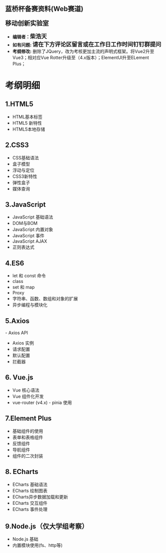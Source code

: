 ## 蓝桥杯备赛资料(Web赛道)
**<span style="font-size: 20px;">移动创新实验室</span>**
- **编辑者：<span style="font-size: 18px;">柴浩天</span>**
- **如有问题: <span style="font-size: 18px;">请在下方评论区留言或在工作日工作时间钉钉群提问</span>**
- **考纲修改:**
删除了JQuery，改为考核更加主流的声明式框架。将Vue2升至Vue3；相对应Vue Rotter升级至（4.x版本）；ElementUI升至ELement Plus；

# 考纲明细

## 1.HTML5
- HTML基本标签
- HTML5 新特性
- HTML5本地存储

## 2.CSS3
- CSS基础语法
- 盒子模型
- 浮动与定位
- CSS3新特性
- 弹性盒子
- 媒体查询

## 3.JavaScript
- JavaScript 基础语法
- DOM与BOM
- JavaScript 内置对象
- JavaScript 事件
- JavaScript AJAX
- 正则表达式

## 4.ES6
- let 和 const 命令
- class
- set 和 map
- Proxy
- 字符串、函数、数组和对象的扩展
- 异步编程与模块化

## 5.Axios
- Axios APl
- Axios 实例
- 请求配置
- 默认配置
- 拦截器

## 6. Vue.js
- Vue 核心语法
- Vue 组件化开发
- vue-router (v4.x)
- pinia 使用

## 7.Element Plus
- 基础组件的使用
- 表单和表格组件
- 反馈组件
- 导航组件
- 组件的二次封装

## 8. ECharts
- ECharts 基础语法
- ECharts 绘制图表
- ECharts异步数据加载和更新
- ECharts 交互组件
- ECharts 事件处理

## 9.Node.js（仅大学组考察）
- Node.js 基础
- 内置模块使用(fs、http等)